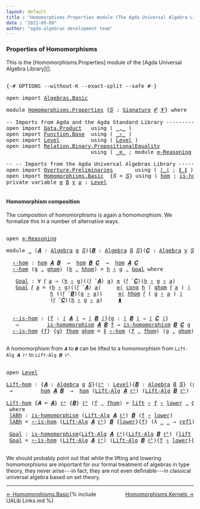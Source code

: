 ```yaml
---
layout: default
title : "Homomorphisms.Properties module (The Agda Universal Algebra Library)"
date : "2021-09-08"
author: "agda-algebras development team"
---
```


### <a id="properties-of-homomorphisms">Properties of Homomorphisms</a>

This is the [Homomorphisms.Properties] module of the [Agda Universal Algebra Library][].

<pre class="Agda">

<a id="343" class="Symbol">{-#</a> <a id="347" class="Keyword">OPTIONS</a> <a id="355" class="Pragma">--without-K</a> <a id="367" class="Pragma">--exact-split</a> <a id="381" class="Pragma">--safe</a> <a id="388" class="Symbol">#-}</a>

<a id="393" class="Keyword">open</a> <a id="398" class="Keyword">import</a> <a id="405" href="Algebras.Basic.html" class="Module">Algebras.Basic</a>

<a id="421" class="Keyword">module</a> <a id="428" href="Homomorphisms.Properties.html" class="Module">Homomorphisms.Properties</a> <a id="453" class="Symbol">{</a><a id="454" href="Homomorphisms.Properties.html#454" class="Bound">𝑆</a> <a id="456" class="Symbol">:</a> <a id="458" href="Algebras.Basic.html#3858" class="Function">Signature</a> <a id="468" href="Algebras.Basic.html#1130" class="Generalizable">𝓞</a> <a id="470" href="Algebras.Basic.html#1132" class="Generalizable">𝓥</a><a id="471" class="Symbol">}</a> <a id="473" class="Keyword">where</a>

<a id="480" class="Comment">-- Imports from Agda and the Agda Standard Library --------------------------------</a>
<a id="564" class="Keyword">open</a> <a id="569" class="Keyword">import</a> <a id="576" href="Data.Product.html" class="Module">Data.Product</a>   <a id="591" class="Keyword">using</a> <a id="597" class="Symbol">(</a> <a id="599" href="Agda.Builtin.Sigma.html#236" class="InductiveConstructor Operator">_,_</a> <a id="603" class="Symbol">)</a>
<a id="605" class="Keyword">open</a> <a id="610" class="Keyword">import</a> <a id="617" href="Function.Base.html" class="Module">Function.Base</a>  <a id="632" class="Keyword">using</a> <a id="638" class="Symbol">(</a> <a id="640" href="Function.Base.html#1031" class="Function Operator">_∘_</a> <a id="644" class="Symbol">)</a>
<a id="646" class="Keyword">open</a> <a id="651" class="Keyword">import</a> <a id="658" href="Level.html" class="Module">Level</a>          <a id="673" class="Keyword">using</a> <a id="679" class="Symbol">(</a> <a id="681" href="Agda.Primitive.html#597" class="Postulate">Level</a> <a id="687" class="Symbol">)</a>
<a id="689" class="Keyword">open</a> <a id="694" class="Keyword">import</a> <a id="701" href="Relation.Binary.PropositionalEquality.html" class="Module">Relation.Binary.PropositionalEquality</a>
                           <a id="766" class="Keyword">using</a> <a id="772" class="Symbol">(</a> <a id="774" href="Agda.Builtin.Equality.html#151" class="Datatype Operator">_≡_</a> <a id="778" class="Symbol">;</a> <a id="780" class="Keyword">module</a> <a id="787" href="Relation.Binary.PropositionalEquality.Core.html#2708" class="Module">≡-Reasoning</a> <a id="799" class="Symbol">;</a> <a id="801" href="Relation.Binary.PropositionalEquality.Core.html#1130" class="Function">cong</a> <a id="806" class="Symbol">;</a> <a id="808" href="Agda.Builtin.Equality.html#208" class="InductiveConstructor">refl</a> <a id="813" class="Symbol">)</a>

<a id="816" class="Comment">-- -- Imports from the Agda Universal Algebras Library --------------------------------</a>
<a id="904" class="Keyword">open</a> <a id="909" class="Keyword">import</a> <a id="916" href="Overture.Preliminaries.html" class="Module">Overture.Preliminaries</a>       <a id="945" class="Keyword">using</a> <a id="951" class="Symbol">(</a> <a id="953" href="Overture.Preliminaries.html#4383" class="Function Operator">∣_∣</a> <a id="957" class="Symbol">;</a> <a id="959" href="Overture.Preliminaries.html#4421" class="Function Operator">∥_∥</a> <a id="963" class="Symbol">)</a>
<a id="965" class="Keyword">open</a> <a id="970" class="Keyword">import</a> <a id="977" href="Homomorphisms.Basic.html" class="Module">Homomorphisms.Basic</a>  <a id="998" class="Symbol">{</a><a id="999" class="Argument">𝑆</a> <a id="1001" class="Symbol">=</a> <a id="1003" href="Homomorphisms.Properties.html#454" class="Bound">𝑆</a><a id="1004" class="Symbol">}</a> <a id="1006" class="Keyword">using</a> <a id="1012" class="Symbol">(</a> <a id="1014" href="Homomorphisms.Basic.html#2647" class="Function">hom</a> <a id="1018" class="Symbol">;</a> <a id="1020" href="Homomorphisms.Basic.html#2538" class="Function">is-homomorphism</a> <a id="1036" class="Symbol">)</a>
<a id="1038" class="Keyword">private</a> <a id="1046" class="Keyword">variable</a> <a id="1055" href="Homomorphisms.Properties.html#1055" class="Generalizable">α</a> <a id="1057" href="Homomorphisms.Properties.html#1057" class="Generalizable">β</a> <a id="1059" href="Homomorphisms.Properties.html#1059" class="Generalizable">γ</a> <a id="1061" href="Homomorphisms.Properties.html#1061" class="Generalizable">ρ</a> <a id="1063" class="Symbol">:</a> <a id="1065" href="Agda.Primitive.html#597" class="Postulate">Level</a>

</pre>


#### <a id="homomorphism-composition">Homomorphism composition</a>

The composition of homomorphisms is again a homomorphism.  We formalize this in a number of alternative ways.

<pre class="Agda">

<a id="1278" class="Keyword">open</a> <a id="1283" href="Relation.Binary.PropositionalEquality.Core.html#2708" class="Module">≡-Reasoning</a>

<a id="1296" class="Keyword">module</a> <a id="1303" href="Homomorphisms.Properties.html#1303" class="Module">_</a> <a id="1305" class="Symbol">(</a><a id="1306" href="Homomorphisms.Properties.html#1306" class="Bound">𝑨</a> <a id="1308" class="Symbol">:</a> <a id="1310" href="Algebras.Basic.html#6222" class="Function">Algebra</a> <a id="1318" href="Homomorphisms.Properties.html#1055" class="Generalizable">α</a> <a id="1320" href="Homomorphisms.Properties.html#454" class="Bound">𝑆</a><a id="1321" class="Symbol">){</a><a id="1323" href="Homomorphisms.Properties.html#1323" class="Bound">𝑩</a> <a id="1325" class="Symbol">:</a> <a id="1327" href="Algebras.Basic.html#6222" class="Function">Algebra</a> <a id="1335" href="Homomorphisms.Properties.html#1057" class="Generalizable">β</a> <a id="1337" href="Homomorphisms.Properties.html#454" class="Bound">𝑆</a><a id="1338" class="Symbol">}(</a><a id="1340" href="Homomorphisms.Properties.html#1340" class="Bound">𝑪</a> <a id="1342" class="Symbol">:</a> <a id="1344" href="Algebras.Basic.html#6222" class="Function">Algebra</a> <a id="1352" href="Homomorphisms.Properties.html#1059" class="Generalizable">γ</a> <a id="1354" href="Homomorphisms.Properties.html#454" class="Bound">𝑆</a><a id="1355" class="Symbol">)</a> <a id="1357" class="Keyword">where</a>

  <a id="1366" href="Homomorphisms.Properties.html#1366" class="Function">∘-hom</a> <a id="1372" class="Symbol">:</a> <a id="1374" href="Homomorphisms.Basic.html#2647" class="Function">hom</a> <a id="1378" href="Homomorphisms.Properties.html#1306" class="Bound">𝑨</a> <a id="1380" href="Homomorphisms.Properties.html#1323" class="Bound">𝑩</a>  <a id="1383" class="Symbol">→</a>  <a id="1386" href="Homomorphisms.Basic.html#2647" class="Function">hom</a> <a id="1390" href="Homomorphisms.Properties.html#1323" class="Bound">𝑩</a> <a id="1392" href="Homomorphisms.Properties.html#1340" class="Bound">𝑪</a>  <a id="1395" class="Symbol">→</a>  <a id="1398" href="Homomorphisms.Basic.html#2647" class="Function">hom</a> <a id="1402" href="Homomorphisms.Properties.html#1306" class="Bound">𝑨</a> <a id="1404" href="Homomorphisms.Properties.html#1340" class="Bound">𝑪</a>
  <a id="1408" href="Homomorphisms.Properties.html#1366" class="Function">∘-hom</a> <a id="1414" class="Symbol">(</a><a id="1415" href="Homomorphisms.Properties.html#1415" class="Bound">g</a> <a id="1417" href="Agda.Builtin.Sigma.html#236" class="InductiveConstructor Operator">,</a> <a id="1419" href="Homomorphisms.Properties.html#1419" class="Bound">ghom</a><a id="1423" class="Symbol">)</a> <a id="1425" class="Symbol">(</a><a id="1426" href="Homomorphisms.Properties.html#1426" class="Bound">h</a> <a id="1428" href="Agda.Builtin.Sigma.html#236" class="InductiveConstructor Operator">,</a> <a id="1430" href="Homomorphisms.Properties.html#1430" class="Bound">hhom</a><a id="1434" class="Symbol">)</a> <a id="1436" class="Symbol">=</a> <a id="1438" href="Homomorphisms.Properties.html#1426" class="Bound">h</a> <a id="1440" href="Function.Base.html#1031" class="Function Operator">∘</a> <a id="1442" href="Homomorphisms.Properties.html#1415" class="Bound">g</a> <a id="1444" href="Agda.Builtin.Sigma.html#236" class="InductiveConstructor Operator">,</a> <a id="1446" href="Homomorphisms.Properties.html#1461" class="Function">Goal</a> <a id="1451" class="Keyword">where</a>

   <a id="1461" href="Homomorphisms.Properties.html#1461" class="Function">Goal</a> <a id="1466" class="Symbol">:</a> <a id="1468" class="Symbol">∀</a> <a id="1470" href="Homomorphisms.Properties.html#1470" class="Bound">𝑓</a> <a id="1472" href="Homomorphisms.Properties.html#1472" class="Bound">a</a> <a id="1474" class="Symbol">→</a> <a id="1476" class="Symbol">(</a><a id="1477" href="Homomorphisms.Properties.html#1426" class="Bound">h</a> <a id="1479" href="Function.Base.html#1031" class="Function Operator">∘</a> <a id="1481" href="Homomorphisms.Properties.html#1415" class="Bound">g</a><a id="1482" class="Symbol">)((</a><a id="1485" href="Homomorphisms.Properties.html#1470" class="Bound">𝑓</a> <a id="1487" href="Algebras.Basic.html#9397" class="Function Operator">̂</a> <a id="1489" href="Homomorphisms.Properties.html#1306" class="Bound">𝑨</a><a id="1490" class="Symbol">)</a> <a id="1492" href="Homomorphisms.Properties.html#1472" class="Bound">a</a><a id="1493" class="Symbol">)</a> <a id="1495" href="Agda.Builtin.Equality.html#151" class="Datatype Operator">≡</a> <a id="1497" class="Symbol">(</a><a id="1498" href="Homomorphisms.Properties.html#1470" class="Bound">𝑓</a> <a id="1500" href="Algebras.Basic.html#9397" class="Function Operator">̂</a> <a id="1502" href="Homomorphisms.Properties.html#1340" class="Bound">𝑪</a><a id="1503" class="Symbol">)(</a><a id="1505" href="Homomorphisms.Properties.html#1426" class="Bound">h</a> <a id="1507" href="Function.Base.html#1031" class="Function Operator">∘</a> <a id="1509" href="Homomorphisms.Properties.html#1415" class="Bound">g</a> <a id="1511" href="Function.Base.html#1031" class="Function Operator">∘</a> <a id="1513" href="Homomorphisms.Properties.html#1472" class="Bound">a</a><a id="1514" class="Symbol">)</a>
   <a id="1519" href="Homomorphisms.Properties.html#1461" class="Function">Goal</a> <a id="1524" href="Homomorphisms.Properties.html#1524" class="Bound">𝑓</a> <a id="1526" href="Homomorphisms.Properties.html#1526" class="Bound">a</a> <a id="1528" class="Symbol">=</a> <a id="1530" class="Symbol">(</a><a id="1531" href="Homomorphisms.Properties.html#1426" class="Bound">h</a> <a id="1533" href="Function.Base.html#1031" class="Function Operator">∘</a> <a id="1535" href="Homomorphisms.Properties.html#1415" class="Bound">g</a><a id="1536" class="Symbol">)((</a><a id="1539" href="Homomorphisms.Properties.html#1524" class="Bound">𝑓</a> <a id="1541" href="Algebras.Basic.html#9397" class="Function Operator">̂</a> <a id="1543" href="Homomorphisms.Properties.html#1306" class="Bound">𝑨</a><a id="1544" class="Symbol">)</a> <a id="1546" href="Homomorphisms.Properties.html#1526" class="Bound">a</a><a id="1547" class="Symbol">)</a>     <a id="1553" href="Relation.Binary.PropositionalEquality.Core.html#2923" class="Function">≡⟨</a> <a id="1556" href="Relation.Binary.PropositionalEquality.Core.html#1130" class="Function">cong</a> <a id="1561" href="Homomorphisms.Properties.html#1426" class="Bound">h</a> <a id="1563" class="Symbol">(</a> <a id="1565" href="Homomorphisms.Properties.html#1419" class="Bound">ghom</a> <a id="1570" href="Homomorphisms.Properties.html#1524" class="Bound">𝑓</a> <a id="1572" href="Homomorphisms.Properties.html#1526" class="Bound">a</a> <a id="1574" class="Symbol">)</a> <a id="1576" href="Relation.Binary.PropositionalEquality.Core.html#2923" class="Function">⟩</a>
              <a id="1592" href="Homomorphisms.Properties.html#1426" class="Bound">h</a> <a id="1594" class="Symbol">((</a><a id="1596" href="Homomorphisms.Properties.html#1524" class="Bound">𝑓</a> <a id="1598" href="Algebras.Basic.html#9397" class="Function Operator">̂</a> <a id="1600" href="Homomorphisms.Properties.html#1323" class="Bound">𝑩</a><a id="1601" class="Symbol">)(</a><a id="1603" href="Homomorphisms.Properties.html#1415" class="Bound">g</a> <a id="1605" href="Function.Base.html#1031" class="Function Operator">∘</a> <a id="1607" href="Homomorphisms.Properties.html#1526" class="Bound">a</a><a id="1608" class="Symbol">))</a>     <a id="1615" href="Relation.Binary.PropositionalEquality.Core.html#2923" class="Function">≡⟨</a> <a id="1618" href="Homomorphisms.Properties.html#1430" class="Bound">hhom</a> <a id="1623" href="Homomorphisms.Properties.html#1524" class="Bound">𝑓</a> <a id="1625" class="Symbol">(</a> <a id="1627" href="Homomorphisms.Properties.html#1415" class="Bound">g</a> <a id="1629" href="Function.Base.html#1031" class="Function Operator">∘</a> <a id="1631" href="Homomorphisms.Properties.html#1526" class="Bound">a</a> <a id="1633" class="Symbol">)</a> <a id="1635" href="Relation.Binary.PropositionalEquality.Core.html#2923" class="Function">⟩</a>
              <a id="1651" class="Symbol">(</a><a id="1652" href="Homomorphisms.Properties.html#1524" class="Bound">𝑓</a> <a id="1654" href="Algebras.Basic.html#9397" class="Function Operator">̂</a> <a id="1656" href="Homomorphisms.Properties.html#1340" class="Bound">𝑪</a><a id="1657" class="Symbol">)(</a><a id="1659" href="Homomorphisms.Properties.html#1426" class="Bound">h</a> <a id="1661" href="Function.Base.html#1031" class="Function Operator">∘</a> <a id="1663" href="Homomorphisms.Properties.html#1415" class="Bound">g</a> <a id="1665" href="Function.Base.html#1031" class="Function Operator">∘</a> <a id="1667" href="Homomorphisms.Properties.html#1526" class="Bound">a</a><a id="1668" class="Symbol">)</a>     <a id="1674" href="Relation.Binary.PropositionalEquality.Core.html#3105" class="Function Operator">∎</a>


  <a id="1680" href="Homomorphisms.Properties.html#1680" class="Function">∘-is-hom</a> <a id="1689" class="Symbol">:</a> <a id="1691" class="Symbol">{</a><a id="1692" href="Homomorphisms.Properties.html#1692" class="Bound">f</a> <a id="1694" class="Symbol">:</a> <a id="1696" href="Overture.Preliminaries.html#4383" class="Function Operator">∣</a> <a id="1698" href="Homomorphisms.Properties.html#1306" class="Bound">𝑨</a> <a id="1700" href="Overture.Preliminaries.html#4383" class="Function Operator">∣</a> <a id="1702" class="Symbol">→</a> <a id="1704" href="Overture.Preliminaries.html#4383" class="Function Operator">∣</a> <a id="1706" href="Homomorphisms.Properties.html#1323" class="Bound">𝑩</a> <a id="1708" href="Overture.Preliminaries.html#4383" class="Function Operator">∣</a><a id="1709" class="Symbol">}{</a><a id="1711" href="Homomorphisms.Properties.html#1711" class="Bound">g</a> <a id="1713" class="Symbol">:</a> <a id="1715" href="Overture.Preliminaries.html#4383" class="Function Operator">∣</a> <a id="1717" href="Homomorphisms.Properties.html#1323" class="Bound">𝑩</a> <a id="1719" href="Overture.Preliminaries.html#4383" class="Function Operator">∣</a> <a id="1721" class="Symbol">→</a> <a id="1723" href="Overture.Preliminaries.html#4383" class="Function Operator">∣</a> <a id="1725" href="Homomorphisms.Properties.html#1340" class="Bound">𝑪</a> <a id="1727" href="Overture.Preliminaries.html#4383" class="Function Operator">∣</a><a id="1728" class="Symbol">}</a>
   <a id="1733" class="Symbol">→</a>         <a id="1743" href="Homomorphisms.Basic.html#2538" class="Function">is-homomorphism</a> <a id="1759" href="Homomorphisms.Properties.html#1306" class="Bound">𝑨</a> <a id="1761" href="Homomorphisms.Properties.html#1323" class="Bound">𝑩</a> <a id="1763" href="Homomorphisms.Properties.html#1692" class="Bound">f</a> <a id="1765" class="Symbol">→</a> <a id="1767" href="Homomorphisms.Basic.html#2538" class="Function">is-homomorphism</a> <a id="1783" href="Homomorphisms.Properties.html#1323" class="Bound">𝑩</a> <a id="1785" href="Homomorphisms.Properties.html#1340" class="Bound">𝑪</a> <a id="1787" href="Homomorphisms.Properties.html#1711" class="Bound">g</a> <a id="1789" class="Symbol">→</a> <a id="1791" href="Homomorphisms.Basic.html#2538" class="Function">is-homomorphism</a> <a id="1807" href="Homomorphisms.Properties.html#1306" class="Bound">𝑨</a> <a id="1809" href="Homomorphisms.Properties.html#1340" class="Bound">𝑪</a> <a id="1811" class="Symbol">(</a><a id="1812" href="Homomorphisms.Properties.html#1711" class="Bound">g</a> <a id="1814" href="Function.Base.html#1031" class="Function Operator">∘</a> <a id="1816" href="Homomorphisms.Properties.html#1692" class="Bound">f</a><a id="1817" class="Symbol">)</a>
  <a id="1821" href="Homomorphisms.Properties.html#1680" class="Function">∘-is-hom</a> <a id="1830" class="Symbol">{</a><a id="1831" href="Homomorphisms.Properties.html#1831" class="Bound">f</a><a id="1832" class="Symbol">}</a> <a id="1834" class="Symbol">{</a><a id="1835" href="Homomorphisms.Properties.html#1835" class="Bound">g</a><a id="1836" class="Symbol">}</a> <a id="1838" href="Homomorphisms.Properties.html#1838" class="Bound">fhom</a> <a id="1843" href="Homomorphisms.Properties.html#1843" class="Bound">ghom</a> <a id="1848" class="Symbol">=</a> <a id="1850" href="Overture.Preliminaries.html#4421" class="Function Operator">∥</a> <a id="1852" href="Homomorphisms.Properties.html#1366" class="Function">∘-hom</a> <a id="1858" class="Symbol">(</a><a id="1859" href="Homomorphisms.Properties.html#1831" class="Bound">f</a> <a id="1861" href="Agda.Builtin.Sigma.html#236" class="InductiveConstructor Operator">,</a> <a id="1863" href="Homomorphisms.Properties.html#1838" class="Bound">fhom</a><a id="1867" class="Symbol">)</a> <a id="1869" class="Symbol">(</a><a id="1870" href="Homomorphisms.Properties.html#1835" class="Bound">g</a> <a id="1872" href="Agda.Builtin.Sigma.html#236" class="InductiveConstructor Operator">,</a> <a id="1874" href="Homomorphisms.Properties.html#1843" class="Bound">ghom</a><a id="1878" class="Symbol">)</a> <a id="1880" href="Overture.Preliminaries.html#4421" class="Function Operator">∥</a>

</pre>

A homomorphism from `𝑨` to `𝑩` can be lifted to a homomorphism from `Lift-Alg 𝑨 ℓᵃ` to `Lift-Alg 𝑩 ℓᵇ`.

<pre class="Agda">

<a id="2014" class="Keyword">open</a> <a id="2019" href="Level.html" class="Module">Level</a>

<a id="Lift-hom"></a><a id="2026" href="Homomorphisms.Properties.html#2026" class="Function">Lift-hom</a> <a id="2035" class="Symbol">:</a> <a id="2037" class="Symbol">{</a><a id="2038" href="Homomorphisms.Properties.html#2038" class="Bound">𝑨</a> <a id="2040" class="Symbol">:</a> <a id="2042" href="Algebras.Basic.html#6222" class="Function">Algebra</a> <a id="2050" href="Homomorphisms.Properties.html#1055" class="Generalizable">α</a> <a id="2052" href="Homomorphisms.Properties.html#454" class="Bound">𝑆</a><a id="2053" class="Symbol">}(</a><a id="2055" href="Homomorphisms.Properties.html#2055" class="Bound">ℓᵃ</a> <a id="2058" class="Symbol">:</a> <a id="2060" href="Agda.Primitive.html#597" class="Postulate">Level</a><a id="2065" class="Symbol">){</a><a id="2067" href="Homomorphisms.Properties.html#2067" class="Bound">𝑩</a> <a id="2069" class="Symbol">:</a> <a id="2071" href="Algebras.Basic.html#6222" class="Function">Algebra</a> <a id="2079" href="Homomorphisms.Properties.html#1057" class="Generalizable">β</a> <a id="2081" href="Homomorphisms.Properties.html#454" class="Bound">𝑆</a><a id="2082" class="Symbol">}</a> <a id="2084" class="Symbol">(</a><a id="2085" href="Homomorphisms.Properties.html#2085" class="Bound">ℓᵇ</a> <a id="2088" class="Symbol">:</a> <a id="2090" href="Agda.Primitive.html#597" class="Postulate">Level</a><a id="2095" class="Symbol">)</a>
 <a id="2098" class="Symbol">→</a>         <a id="2108" href="Homomorphisms.Basic.html#2647" class="Function">hom</a> <a id="2112" href="Homomorphisms.Properties.html#2038" class="Bound">𝑨</a> <a id="2114" href="Homomorphisms.Properties.html#2067" class="Bound">𝑩</a>  <a id="2117" class="Symbol">→</a>  <a id="2120" href="Homomorphisms.Basic.html#2647" class="Function">hom</a> <a id="2124" class="Symbol">(</a><a id="2125" href="Algebras.Basic.html#10858" class="Function">Lift-Alg</a> <a id="2134" href="Homomorphisms.Properties.html#2038" class="Bound">𝑨</a> <a id="2136" href="Homomorphisms.Properties.html#2055" class="Bound">ℓᵃ</a><a id="2138" class="Symbol">)</a> <a id="2140" class="Symbol">(</a><a id="2141" href="Algebras.Basic.html#10858" class="Function">Lift-Alg</a> <a id="2150" href="Homomorphisms.Properties.html#2067" class="Bound">𝑩</a> <a id="2152" href="Homomorphisms.Properties.html#2085" class="Bound">ℓᵇ</a><a id="2154" class="Symbol">)</a>

<a id="2157" href="Homomorphisms.Properties.html#2026" class="Function">Lift-hom</a> <a id="2166" class="Symbol">{</a><a id="2167" class="Argument">𝑨</a> <a id="2169" class="Symbol">=</a> <a id="2171" href="Homomorphisms.Properties.html#2171" class="Bound">𝑨</a><a id="2172" class="Symbol">}</a> <a id="2174" href="Homomorphisms.Properties.html#2174" class="Bound">ℓᵃ</a> <a id="2177" class="Symbol">{</a><a id="2178" href="Homomorphisms.Properties.html#2178" class="Bound">𝑩</a><a id="2179" class="Symbol">}</a> <a id="2181" href="Homomorphisms.Properties.html#2181" class="Bound">ℓᵇ</a> <a id="2184" class="Symbol">(</a><a id="2185" href="Homomorphisms.Properties.html#2185" class="Bound">f</a> <a id="2187" href="Agda.Builtin.Sigma.html#236" class="InductiveConstructor Operator">,</a> <a id="2189" href="Homomorphisms.Properties.html#2189" class="Bound">fhom</a><a id="2193" class="Symbol">)</a> <a id="2195" class="Symbol">=</a> <a id="2197" href="Level.html#457" class="InductiveConstructor">lift</a> <a id="2202" href="Function.Base.html#1031" class="Function Operator">∘</a> <a id="2204" href="Homomorphisms.Properties.html#2185" class="Bound">f</a> <a id="2206" href="Function.Base.html#1031" class="Function Operator">∘</a> <a id="2208" href="Level.html#470" class="Field">lower</a> <a id="2214" href="Agda.Builtin.Sigma.html#236" class="InductiveConstructor Operator">,</a> <a id="2216" href="Homomorphisms.Properties.html#2350" class="Function">Goal</a>
 <a id="2222" class="Keyword">where</a>
 <a id="2229" href="Homomorphisms.Properties.html#2229" class="Function">lABh</a> <a id="2234" class="Symbol">:</a> <a id="2236" href="Homomorphisms.Basic.html#2538" class="Function">is-homomorphism</a> <a id="2252" class="Symbol">(</a><a id="2253" href="Algebras.Basic.html#10858" class="Function">Lift-Alg</a> <a id="2262" href="Homomorphisms.Properties.html#2171" class="Bound">𝑨</a> <a id="2264" href="Homomorphisms.Properties.html#2174" class="Bound">ℓᵃ</a><a id="2266" class="Symbol">)</a> <a id="2268" href="Homomorphisms.Properties.html#2178" class="Bound">𝑩</a> <a id="2270" class="Symbol">(</a><a id="2271" href="Homomorphisms.Properties.html#2185" class="Bound">f</a> <a id="2273" href="Function.Base.html#1031" class="Function Operator">∘</a> <a id="2275" href="Level.html#470" class="Field">lower</a><a id="2280" class="Symbol">)</a>
 <a id="2283" href="Homomorphisms.Properties.html#2229" class="Function">lABh</a> <a id="2288" class="Symbol">=</a> <a id="2290" href="Homomorphisms.Properties.html#1680" class="Function">∘-is-hom</a> <a id="2299" class="Symbol">(</a><a id="2300" href="Algebras.Basic.html#10858" class="Function">Lift-Alg</a> <a id="2309" href="Homomorphisms.Properties.html#2171" class="Bound">𝑨</a> <a id="2311" href="Homomorphisms.Properties.html#2174" class="Bound">ℓᵃ</a><a id="2313" class="Symbol">)</a> <a id="2315" href="Homomorphisms.Properties.html#2178" class="Bound">𝑩</a> <a id="2317" class="Symbol">{</a><a id="2318" href="Level.html#470" class="Field">lower</a><a id="2323" class="Symbol">}{</a><a id="2325" href="Homomorphisms.Properties.html#2185" class="Bound">f</a><a id="2326" class="Symbol">}</a> <a id="2328" class="Symbol">(λ</a> <a id="2331" href="Homomorphisms.Properties.html#2331" class="Bound">_</a> <a id="2333" href="Homomorphisms.Properties.html#2333" class="Bound">_</a> <a id="2335" class="Symbol">→</a> <a id="2337" href="Agda.Builtin.Equality.html#208" class="InductiveConstructor">refl</a><a id="2341" class="Symbol">)</a> <a id="2343" href="Homomorphisms.Properties.html#2189" class="Bound">fhom</a>

 <a id="2350" href="Homomorphisms.Properties.html#2350" class="Function">Goal</a> <a id="2355" class="Symbol">:</a> <a id="2357" href="Homomorphisms.Basic.html#2538" class="Function">is-homomorphism</a><a id="2372" class="Symbol">(</a><a id="2373" href="Algebras.Basic.html#10858" class="Function">Lift-Alg</a> <a id="2382" href="Homomorphisms.Properties.html#2171" class="Bound">𝑨</a> <a id="2384" href="Homomorphisms.Properties.html#2174" class="Bound">ℓᵃ</a><a id="2386" class="Symbol">)(</a><a id="2388" href="Algebras.Basic.html#10858" class="Function">Lift-Alg</a> <a id="2397" href="Homomorphisms.Properties.html#2178" class="Bound">𝑩</a> <a id="2399" href="Homomorphisms.Properties.html#2181" class="Bound">ℓᵇ</a><a id="2401" class="Symbol">)</a> <a id="2403" class="Symbol">(</a><a id="2404" href="Level.html#457" class="InductiveConstructor">lift</a> <a id="2409" href="Function.Base.html#1031" class="Function Operator">∘</a> <a id="2411" class="Symbol">(</a><a id="2412" href="Homomorphisms.Properties.html#2185" class="Bound">f</a> <a id="2414" href="Function.Base.html#1031" class="Function Operator">∘</a> <a id="2416" href="Level.html#470" class="Field">lower</a><a id="2421" class="Symbol">))</a>
 <a id="2425" href="Homomorphisms.Properties.html#2350" class="Function">Goal</a> <a id="2430" class="Symbol">=</a> <a id="2432" href="Homomorphisms.Properties.html#1680" class="Function">∘-is-hom</a> <a id="2441" class="Symbol">(</a><a id="2442" href="Algebras.Basic.html#10858" class="Function">Lift-Alg</a> <a id="2451" href="Homomorphisms.Properties.html#2171" class="Bound">𝑨</a> <a id="2453" href="Homomorphisms.Properties.html#2174" class="Bound">ℓᵃ</a><a id="2455" class="Symbol">)</a> <a id="2457" class="Symbol">(</a><a id="2458" href="Algebras.Basic.html#10858" class="Function">Lift-Alg</a> <a id="2467" href="Homomorphisms.Properties.html#2178" class="Bound">𝑩</a> <a id="2469" href="Homomorphisms.Properties.html#2181" class="Bound">ℓᵇ</a><a id="2471" class="Symbol">){</a><a id="2473" href="Homomorphisms.Properties.html#2185" class="Bound">f</a> <a id="2475" href="Function.Base.html#1031" class="Function Operator">∘</a> <a id="2477" href="Level.html#470" class="Field">lower</a><a id="2482" class="Symbol">}{</a><a id="2484" href="Level.html#457" class="InductiveConstructor">lift</a><a id="2488" class="Symbol">}</a> <a id="2490" href="Homomorphisms.Properties.html#2229" class="Function">lABh</a> <a id="2495" class="Symbol">λ</a> <a id="2497" href="Homomorphisms.Properties.html#2497" class="Bound">_</a> <a id="2499" href="Homomorphisms.Properties.html#2499" class="Bound">_</a> <a id="2501" class="Symbol">→</a> <a id="2503" href="Agda.Builtin.Equality.html#208" class="InductiveConstructor">refl</a>

</pre>

We should probably point out that while the lifting and lowering homomorphisms are important for our formal treatment of algebras in type theory, they never arise---in fact, they are not even definable---in classical universal algebra based on set theory.

---------------------------------

<span style="float:left;">[← Homomorphisms.Basic](Homomorphisms.Basic.html)</span>
<span style="float:right;">[Homomorphisms.Kernels →](Homomorphisms.Kernels.html)</span>

{% include UALib.Links.md %}
